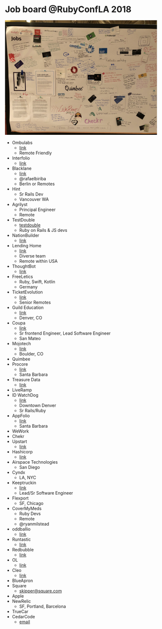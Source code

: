 # Job board @RubyConfLA 2018

![alt text](./IMG_4310.JPG)

- Ombulabs
    + [link](http://ombulabs.com/jobs)
    + Remote Friendly
- Interfolio
    + [link](http://interfolio.com/careers)
- Blacklane
    + [link](http://blacklane.com/en/career)
    + @rafaelbiriba
    + Berlin or Remotes
- Hint
    + Sr Rails Dev
    + Vancouver WA
- Agrilyst
    + Principal Engineer
    + Remote
- TestDouble
    + [testdouble](testdouble.com/join)
    + Ruby on Rails & JS devs
- NationBuilder
    + [link](nationbuilder.com)
- Lending Home
    + [link](lendinghome.com/careers)
    + Diverse team
    + Remote within USA
- ThoughtBot
    + [link](https://thoughtbot.com/jobs)
- FreeLetics
    + Ruby, Swift, Kotlin
    + Germany
- TicketEvolution
    + [link](http://ticketevolution.com/careers)
    + Senior Remotes
- Guild Education
    + [link](http://guildeducation.com/careers)
    + Denver, CO
- Coupa
    + [link](http://coupa.com/careers)
    + Sr frontend Engineer, Lead Software Engineer
    + San Mateo
- Mojotech
    + [link](http://mojotech.com/jobs)
    + Boulder, CO
- Quimbee
- Procore
    + [link](http://procore.com/jobs)
    + Santa Barbara
- Treasure Data
    + [link](http://jobs.lever.co/treasure-data)
- LiveRamp
- ID WatchDog
    + [link](idwatchdog.com)
    + Downtown Denver
    + Sr Rails/Ruby
- AppFolio
    + [link](http://appfolioinc.com/jobs)
    + Santa Barbara
- WeWork
- Chekr
- Upstart
    + [link](http://upstart.com/careers)
- Hashicorp
    + [link](http://hashicorp.com/careers)
- Airspace Technologies
    + San Diego
- Cyndx
    + LA, NYC
- Keeptruckin
    + [link](http://keeptruckin.com/careers)
    + Lead/Sr Software Engineer
- Flexport
    + SF, Chicago
- CoverMyMeds
    + Ruby Devs
    + Remote
    + @ryanmilstead
- oddballio
    + [link](http://oddballio/jobs)
- Runtastic
    + [link](http://runtastic.com/ruby)
- Redbubble
    + [link](http://careers.redbubble.com)
- OL
    + [link](http://ol.ai/6D7DX)
- Cleo
    + [link](http://meetcleo.com)
- BlueApron
- Square
    + skipper@square.com
- Apple
- NewRelic
    + SF, Portland, Barcelona
- TrueCar
- CedarCode
    + [email](sebastian@cedarcode.com)
